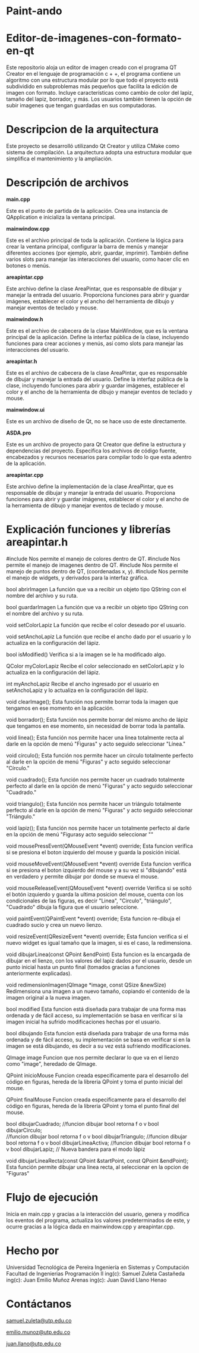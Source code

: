 # Paint-ando

# Editor-de-imagenes-con-formato-en-qt

Este repositorio aloja un editor de imagen creado con el programa QT Creator en el lenguaje de programación c + +, el programa contiene un algoritmo con una estructura modular por lo que todo el proyecto está subdividido en subproblemas más pequeños que facilita la edición de imagen con formato. Incluye características como cambio de color del lapiz, tamaño del lapiz, borrador, y más. Los usuarios también tienen la opción de subir imagenes que tengan guardadas en sus computadoras. 
# Descripcion de la arquitectura 

Este proyecto se desarrolló utilizando Qt Creator y utiliza CMake como sistema de compilación. La arquitectura adopta una estructura modular que simplifica el mantenimiento y la ampliación.

# Descripción de archivos

**main.cpp**

Este es el punto de partida de la aplicación. Crea una instancia de QApplication e inicializa la ventana principal.

**mainwindow.cpp**

Este es el archivo principal de toda la aplicación. Contiene la lógica para crear la ventana principal, configurar la barra de menús y manejar diferentes acciones (por ejemplo, abrir, guardar, imprimir). También define varios slots para manejar las interacciones del usuario, como hacer clic en botones o menús.

**areapintar.cpp**

Este archivo define la clase AreaPintar, que es responsable de dibujar y manejar la entrada del usuario. Proporciona funciones para abrir y guardar imágenes, establecer el color y el ancho del herramienta de dibujo y manejar eventos de teclado y mouse.

**mainwindow.h**

Este es el archivo de cabecera de la clase MainWindow, que es la ventana principal de la aplicación. Define la interfaz pública de la clase, incluyendo funciones para crear acciones y menús, así como slots para manejar las interacciones del usuario.

**areapintar.h**

Este es el archivo de cabecera de la clase AreaPintar, que es responsable de dibujar y manejar la entrada del usuario. Define la interfaz pública de la clase, incluyendo funciones para abrir y guardar imágenes, establecer el color y el ancho de la herramienta de dibujo y manejar eventos de teclado y mouse.

**mainwindow.ui**

Este es un archivo de diseño de Qt, no se hace uso de este directamente.

**ASDA.pro**

Este es un archivo de proyecto para Qt Creator que define la estructura y dependencias del proyecto. Especifica los archivos de código fuente, encabezados y recursos necesarios para compilar todo lo que esta adentro de la aplicación.

**areapintar.cpp**

Este archivo define la implementación de la clase AreaPintar, que es responsable de dibujar y manejar la entrada del usuario. Proporciona funciones para abrir y guardar imágenes, establecer el color y el ancho de la herramienta de dibujo y manejar eventos de teclado y mouse.


# Explicación funciones y librerías areapintar.h


#include <QColor>  Nos permite el manejo de colores dentro de QT.
#include <QImage>  Nos permite el manejo de imagenes dentro de QT.
#include <QPoint>  Nos permite el manejo de puntos dentro de QT, (coordenadas x, y).
#include <QWidget> Nos permite el manejo de widgets, y derivados para la interfaz gráfica.

bool abrirImagen 
La función que va a recibir un objeto tipo QString con el nombre del archivo y su ruta.

bool guardarImagen
La función que va a recibir un objeto tipo QString con el nombre del archivo y su ruta.

void setColorLapiz
La función que recibe el color deseado por el usuario.

void setAnchoLapiz
La función que recibe el ancho dado por el usuario y lo actualiza en la configuración del lápiz.

bool isModified() 
Verifica si a la imagen se le ha modificado algo.

QColor myColorLapiz
Recibe el color seleccionado en setColorLapiz y lo actualiza en la configuración del lápiz.

int myAnchoLapiz 
Recibe el ancho ingresado por el usuario en setAnchoLapiz y lo actualiza en la configuración del lápiz.

void clearImage(); 
Esta función nos permite borrar toda la imagen que tengamos en ese momento en la aplicación.

void borrador();
Esta función nos permite borrar del mismo ancho de lápiz que tengamos en ese momento, sin necesidad de borrar toda la pantalla.

void linea();
Esta función nos permite hacer una linea totalmente recta al darle en la opción de menú "Figuras" y acto seguido seleccionar "Línea."

void circulo();
Esta función nos permite hacer un círculo totalmente perfecto al darle en la opción de menú "Figuras" y acto seguido seleccionar "Círculo."

void cuadrado(); 
Esta función nos permite hacer un cuadrado totalmente perfecto al darle en la opción de menú "Figuras" y acto seguido seleccionar "Cuadrado."

void triangulo();
Esta función nos permite hacer un triángulo totalmente perfecto al darle en la opción de menú "Figuras" y acto seguido seleccionar "Triángulo."

void lapiz();
Esta función nos permite hacer un  totalmente perfecto al darle en la opción de menú "Figurasy acto seguido seleccionar ""

void mousePressEvent(QMouseEvent *event) override;
Esta funcion verifica si se presiona el boton izquierdo del mouse y guarda la posición inicial.

void mouseMoveEvent(QMouseEvent *event) override
Esta funcion verifica si se presiona el boton izquierdo del mouse y a su vez si "dibujando" está en verdadero y permite dibujar por donde se mueva el mouse.

void mouseReleaseEvent(QMouseEvent *event) override
Verifica si se soltó el botón izquierdo y guarda la ultima posicion del mouse, cuenta con los condicionales de las figuras, es decir "Linea", "Circulo", "triángulo", "Cuadrado" dibuja la figura que el usuario seleccione.

void paintEvent(QPaintEvent *event) override;
Esta funcion re-dibuja el cuadrado sucio y crea un nuevo lienzo.

void resizeEvent(QResizeEvent *event) override;
Esta funcion verifica si el nuevo widget es igual  tamaño que la imagen, si es el caso, la redimensiona.

void dibujarLinea(const QPoint &endPoint)
Esta funcion es la encargada de dibujar en el lienzo, con los valores del lapiz dados por el usuario, desde un punto inicial hasta un punto final (tomados gracias a funciones anteriormente explicadas).

void redimensionImagen(QImage *image, const QSize &newSize)
Redimensiona una imagen a un nuevo tamaño, copiando el contenido de la imagen original a la nueva imagen.

bool modified
Esta funcion está diseñada para trabajar de una forma mas ordenada y de fácil acceso, su implementación se basa en verificar si la imagen inicial ha sufrido modificaciones hechas por el usuario.

bool dibujando
Esta funcion está diseñada para trabajar de una forma más ordenada y de fácil acceso, su implementación se basa en verificar si en la imagen se está dibujando, es decir a su vez está sufriendo modificaciones.

QImage image
Funcion que nos permite declarar lo que va en el lienzo como "image", heredado de QImage.

QPoint inicioMouse 
Funcion creada especificamente para el desarrollo del código en figuras, hereda de la libreria QPoint y toma el punto inicial del mouse.

QPoint finalMouse
Funcion creada especificamente para el desarrollo del código en figuras, hereda de la libreria QPoint y toma el punto final del mouse.

bool dibujarCuadrado; 
//funcion dibujar bool retorna f o v
bool dibujarCirculo;  
//funcion dibujar bool retorna f o v
bool dibujarTriangulo;
//funcion dibujar bool retorna f o v
bool dibujarLineaActiva; 
//funcion dibujar bool retorna f o v
bool dibujarLapiz; // Nueva bandera para el modo lápiz

void dibujarLineaRecta(const QPoint &startPoint, const QPoint &endPoint);
Esta función permite dibujar una linea recta, al seleccionar en la opcion de "Figuras" 

# Flujo de ejecución

Inicia en main.cpp y gracias a la interacción del usuario, genera y modifica los eventos del programa, actualiza los valores predeterminados de este, y ocurre gracias a la lógica dada en mainwindow.cpp y areapintar.cpp.


# Hecho por 


Universidad Tecnológica de Pereira 
Ingeniería en Sistemas y Computación
Facultad de Ingenierias 
Programación II
ing(c): Samuel Zuleta Castañeda
ing(c): Juan Emilio Muñoz Arenas
ing(c): Juan David Llano Henao


# Contáctanos

samuel.zuleta@utp.edu.co

emilio.munoz@utp.edu.co

juan.llano@utp.edu.co





